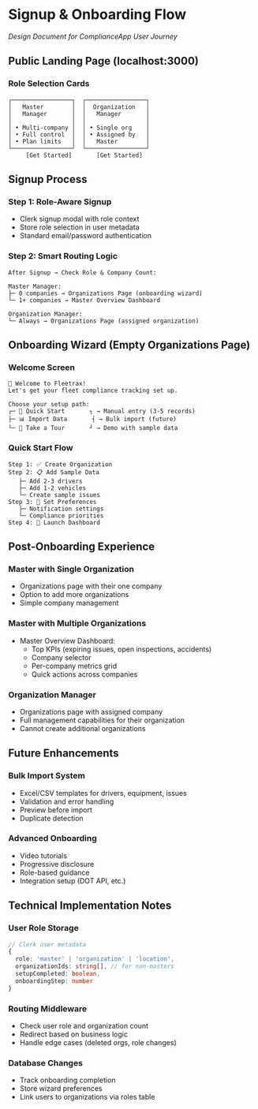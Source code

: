 # Signup & Onboarding Flow

_Design Document for ComplianceApp User Journey_

## **Public Landing Page (localhost:3000)**

### Role Selection Cards

```
┌─────────────────┐  ┌─────────────────┐
│   Master        │  │  Organization   │
│   Manager       │  │   Manager       │
│                 │  │                 │
│ • Multi-company │  │ • Single org    │
│ • Full control  │  │ • Assigned by   │
│ • Plan limits   │  │   Master        │
└─────────────────┘  └─────────────────┘
     [Get Started]       [Get Started]
```

## **Signup Process**

### Step 1: Role-Aware Signup

- Clerk signup modal with role context
- Store role selection in user metadata
- Standard email/password authentication

### Step 2: Smart Routing Logic

```
After Signup → Check Role & Company Count:

Master Manager:
├─ 0 companies → Organizations Page (onboarding wizard)
└─ 1+ companies → Master Overview Dashboard

Organization Manager:
└─ Always → Organizations Page (assigned organization)
```

## **Onboarding Wizard (Empty Organizations Page)**

### Welcome Screen

```
🎉 Welcome to Fleetrax!
Let's get your fleet compliance tracking set up.

Choose your setup path:
┌─ 🚀 Quick Start       ┐ → Manual entry (3-5 records)
├─ 📊 Import Data       ┤ → Bulk import (future)
└─ 👀 Take a Tour       ┘ → Demo with sample data
```

### Quick Start Flow

```
Step 1: ✅ Create Organization
Step 2: 📋 Add Sample Data
   ├─ Add 2-3 drivers
   ├─ Add 1-2 vehicles
   └─ Create sample issues
Step 3: 🎯 Set Preferences
   ├─ Notification settings
   └─ Compliance priorities
Step 4: 🚀 Launch Dashboard
```

## **Post-Onboarding Experience**

### Master with Single Organization

- Organizations page with their one company
- Option to add more organizations
- Simple company management

### Master with Multiple Organizations

- Master Overview Dashboard:
  - Top KPIs (expiring issues, open inspections, accidents)
  - Company selector
  - Per-company metrics grid
  - Quick actions across companies

### Organization Manager

- Organizations page with assigned company
- Full management capabilities for their organization
- Cannot create additional organizations

## **Future Enhancements**

### Bulk Import System

- Excel/CSV templates for drivers, equipment, issues
- Validation and error handling
- Preview before import
- Duplicate detection

### Advanced Onboarding

- Video tutorials
- Progressive disclosure
- Role-based guidance
- Integration setup (DOT API, etc.)

## **Technical Implementation Notes**

### User Role Storage

```typescript
// Clerk user metadata
{
  role: 'master' | 'organization' | 'location',
  organizationIds: string[], // for non-masters
  setupCompleted: boolean,
  onboardingStep: number
}
```

### Routing Middleware

- Check user role and organization count
- Redirect based on business logic
- Handle edge cases (deleted orgs, role changes)

### Database Changes

- Track onboarding completion
- Store wizard preferences
- Link users to organizations via roles table
